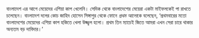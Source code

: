 বাংলাদেশ এর আগে মেয়েদের এশিয়া কাপ খেলেনি। সেদিক থেকে বাংলাদেশের মেয়েরা একটা মাইফলকেই পা রাখতে চলেছেন। বাংলাদেশ দলের কোচ জাহিদ হোসেন সিঙ্গাপুর থেকে ফোনে *প্রথম আলো*কে বলেছেন, ‘প্রথমবারের মতো বাংলাদেশের মেয়েদের এশিয়া কাপ হকিতে খেলা উজ্জ্বল হলো। প্রথম তিন ম্যাচেই জিতে আমরা এখন সেরা চারে থাকার অন্যতম বড় দাবিদার।’
